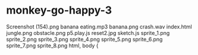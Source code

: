 # monkey-go-happy-3
Screenshot (154).png
banana eating.mp3
banana.png
crash.wav
index.html
jungle.png
obstacle.png
p5.play.js
reset2.jpg
sketch.js
sprite_1.png
sprite_2.png
sprite_3.png
sprite_4.png
sprite_5.png
sprite_6.png
sprite_7.png
sprite_8.png
html, body {
